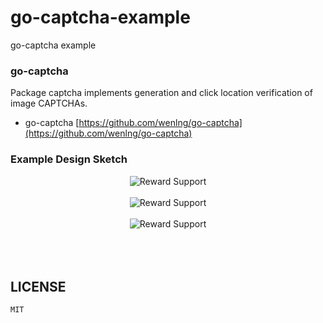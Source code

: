 # go-captcha-example
go-captcha example

### go-captcha
Package captcha implements generation and click location verification of image CAPTCHAs. 

- go-captcha [https://github.com/wenlng/go-captcha](https://github.com/wenlng/go-captcha)


### Example Design Sketch
<div align="center">
    <img src="http://47.104.180.148/go-captcha/go-captcha-01.png?v=1" alt="Reward Support">
    <br/>
    <br/>
    <img src="http://47.104.180.148/go-captcha/go-captcha-02.png?v=1" alt="Reward Support">
    <br/>
    <br/>
    <img src="http://47.104.180.148/go-captcha/go-captcha.jpg?v=1" alt="Reward Support">
    <br/>
    <br/>   
</div>
<br>
<br/>

## LICENSE
    MIT
